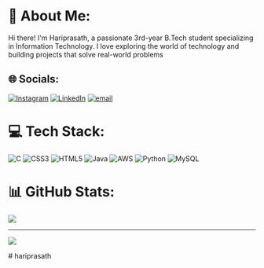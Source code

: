 # 💫 About Me:
Hi there! I'm Hariprasath, a passionate 3rd-year B.Tech student specializing in Information Technology. I love exploring the world of technology and building projects that solve real-world problems


## 🌐 Socials:
[![Instagram](https://img.shields.io/badge/Instagram-%23E4405F.svg?logo=Instagram&logoColor=white)](https://instagram.com/_.hariiii.x_) [![LinkedIn](https://img.shields.io/badge/LinkedIn-%230077B5.svg?logo=linkedin&logoColor=white)](https://linkedin.com/in/hariprasath-m-2b22022a4) [![email](https://img.shields.io/badge/Email-D14836?logo=gmail&logoColor=white)](mailto:hariprasathm741@gmail.com) 

# 💻 Tech Stack:
![C](https://img.shields.io/badge/c-%2300599C.svg?style=plastic&logo=c&logoColor=white) ![CSS3](https://img.shields.io/badge/css3-%231572B6.svg?style=plastic&logo=css3&logoColor=white) ![HTML5](https://img.shields.io/badge/html5-%23E34F26.svg?style=plastic&logo=html5&logoColor=white) ![Java](https://img.shields.io/badge/java-%23ED8B00.svg?style=plastic&logo=openjdk&logoColor=white) ![AWS](https://img.shields.io/badge/AWS-%23FF9900.svg?style=plastic&logo=amazon-aws&logoColor=white) ![Python](https://img.shields.io/badge/python-3670A0?style=plastic&logo=python&logoColor=ffdd54) ![MySQL](https://img.shields.io/badge/mysql-4479A1.svg?style=plastic&logo=mysql&logoColor=white)
# 📊 GitHub Stats:

![](https://github-readme-stats.vercel.app/api/top-langs/?username=Hariprasath&theme=dark&hide_border=false&include_all_commits=false&count_private=false&layout=compact)

---
[![](https://visitcount.itsvg.in/api?id=Hariprasath&icon=0&color=0)](https://visitcount.itsvg.in)

<!-- Proudly created with GPRM ( https://gprm.itsvg.in ) --># hariprasath
